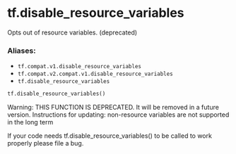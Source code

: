 <div itemscope itemtype="http://developers.google.com/ReferenceObject">
<meta itemprop="name" content="tf.disable_resource_variables" />
<meta itemprop="path" content="Stable" />
</div>

# tf.disable_resource_variables

Opts out of resource variables. (deprecated)

### Aliases:

* `tf.compat.v1.disable_resource_variables`
* `tf.compat.v2.compat.v1.disable_resource_variables`
* `tf.disable_resource_variables`

``` python
tf.disable_resource_variables()
```

<!-- Placeholder for "Used in" -->

Warning: THIS FUNCTION IS DEPRECATED. It will be removed in a future version.
Instructions for updating:
non-resource variables are not supported in the long term

If your code needs tf.disable_resource_variables() to be called to work
properly please file a bug.
